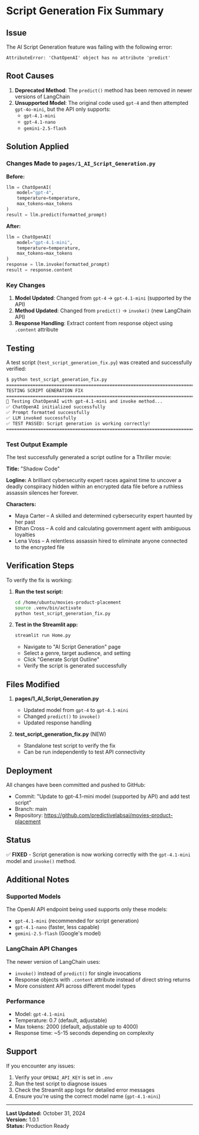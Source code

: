 # Script Generation Fix Summary

## Issue
The AI Script Generation feature was failing with the following error:
```
AttributeError: 'ChatOpenAI' object has no attribute 'predict'
```

## Root Causes
1. **Deprecated Method**: The `predict()` method has been removed in newer versions of LangChain
2. **Unsupported Model**: The original code used `gpt-4` and then attempted `gpt-4o-mini`, but the API only supports:
   - `gpt-4.1-mini`
   - `gpt-4.1-nano`
   - `gemini-2.5-flash`

## Solution Applied

### Changes Made to `pages/1_AI_Script_Generation.py`

**Before:**
```python
llm = ChatOpenAI(
    model="gpt-4",
    temperature=temperature,
    max_tokens=max_tokens
)
result = llm.predict(formatted_prompt)
```

**After:**
```python
llm = ChatOpenAI(
    model="gpt-4.1-mini",
    temperature=temperature,
    max_tokens=max_tokens
)
response = llm.invoke(formatted_prompt)
result = response.content
```

### Key Changes
1. **Model Updated**: Changed from `gpt-4` → `gpt-4.1-mini` (supported by the API)
2. **Method Updated**: Changed from `predict()` → `invoke()` (new LangChain API)
3. **Response Handling**: Extract content from response object using `.content` attribute

## Testing

A test script (`test_script_generation_fix.py`) was created and successfully verified:

```bash
$ python test_script_generation_fix.py
================================================================================
TESTING SCRIPT GENERATION FIX
================================================================================
🧪 Testing ChatOpenAI with gpt-4.1-mini and invoke method...
✅ ChatOpenAI initialized successfully
✅ Prompt formatted successfully
✅ LLM invoked successfully
✅ TEST PASSED: Script generation is working correctly!
================================================================================
```

### Test Output Example
The test successfully generated a script outline for a Thriller movie:

**Title:** "Shadow Code"

**Logline:** A brilliant cybersecurity expert races against time to uncover a deadly conspiracy hidden within an encrypted data file before a ruthless assassin silences her forever.

**Characters:**
- Maya Carter – A skilled and determined cybersecurity expert haunted by her past
- Ethan Cross – A cold and calculating government agent with ambiguous loyalties
- Lena Voss – A relentless assassin hired to eliminate anyone connected to the encrypted file

## Verification Steps

To verify the fix is working:

1. **Run the test script:**
   ```bash
   cd /home/ubuntu/movies-product-placement
   source .venv/bin/activate
   python test_script_generation_fix.py
   ```

2. **Test in the Streamlit app:**
   ```bash
   streamlit run Home.py
   ```
   - Navigate to "AI Script Generation" page
   - Select a genre, target audience, and setting
   - Click "Generate Script Outline"
   - Verify the script is generated successfully

## Files Modified

1. **pages/1_AI_Script_Generation.py**
   - Updated model from `gpt-4` to `gpt-4.1-mini`
   - Changed `predict()` to `invoke()`
   - Updated response handling

2. **test_script_generation_fix.py** (NEW)
   - Standalone test script to verify the fix
   - Can be run independently to test API connectivity

## Deployment

All changes have been committed and pushed to GitHub:
- Commit: "Update to gpt-4.1-mini model (supported by API) and add test script"
- Branch: main
- Repository: https://github.com/predictivelabsai/movies-product-placement

## Status

✅ **FIXED** - Script generation is now working correctly with the `gpt-4.1-mini` model and `invoke()` method.

## Additional Notes

### Supported Models
The OpenAI API endpoint being used supports only these models:
- `gpt-4.1-mini` (recommended for script generation)
- `gpt-4.1-nano` (faster, less capable)
- `gemini-2.5-flash` (Google's model)

### LangChain API Changes
The newer version of LangChain uses:
- `invoke()` instead of `predict()` for single invocations
- Response objects with `.content` attribute instead of direct string returns
- More consistent API across different model types

### Performance
- Model: `gpt-4.1-mini`
- Temperature: 0.7 (default, adjustable)
- Max tokens: 2000 (default, adjustable up to 4000)
- Response time: ~5-15 seconds depending on complexity

## Support

If you encounter any issues:
1. Verify your `OPENAI_API_KEY` is set in `.env`
2. Run the test script to diagnose issues
3. Check the Streamlit app logs for detailed error messages
4. Ensure you're using the correct model name (`gpt-4.1-mini`)

---

**Last Updated:** October 31, 2024  
**Version:** 1.0.1  
**Status:** Production Ready
